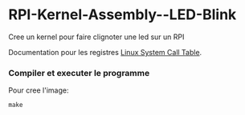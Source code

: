 # RPI-Kernel-Assembly--LED-Blink

Cree un kernel pour faire clignoter une led sur un RPI

Documentation pour les registres [Linux System Call Table](https://chromium.googlesource.com/chromiumos/docs/+/master/constants/syscalls.md "Documentation").
### Compiler et executer le programme
Pour cree l'image:
```
make
```

